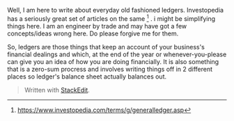 Well, I am here to write about everyday old fashioned ledgers. Investopedia has a seriously great set of articles on the same [^investopedia] . i might be simplifying things here. I am an engineer by trade and may have got a few concepts/ideas wrong here. Do please forgive me for them.

So, ledgers are those things that keep an account of your business's financial dealings and which, at the end of the year or whenever-you-please can give you an idea of how you are doing financially. It is also something that is a zero-sum procress and involves writing things off in 2 different places so ledger's balance sheet actually balances out.


[^investopedia]: <https://www.investopedia.com/terms/g/generalledger.asp>

> Written with [StackEdit](https://stackedit.io/).
<!--stackedit_data:
eyJoaXN0b3J5IjpbMTY0MTQzMzY1MSw3OTU1MjUwMzEsNjQ4OD
U1MTAxLDE4MjM4NzA3ODldfQ==
-->